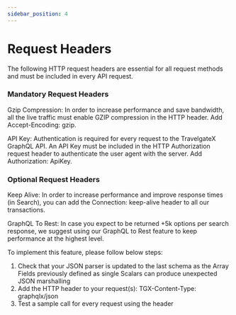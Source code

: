 ```yaml
---
sidebar_position: 4
---
```


# Request Headers

The following HTTP request headers are essential for all request methods and must be included in every API request.

### Mandatory Request Headers

Gzip Compression: In order to increase performance and save bandwidth, all the live traffic must enable GZIP compression in the HTTP header. Add Accept-Encoding: gzip.                                           

API Key: Authentication is required for every request to the TravelgateX GraphQL API. An API Key must be included in the HTTP Authorization request header to authenticate the user agent with the server. Add Authorization: ApiKey.              

### Optional Request Headers

Keep Alive: In order to increase performance and improve response times (in Search), you can add the Connection: keep-alive header to all our transactions.                                              
                                                           
GraphQL To Rest: In case you expect to be returned +5k options per search response, we suggest using our GraphQL to Rest feature to keep performance at the highest level.

To implement this feature, please follow below steps:
1. Check that your JSON parser is updated to the last schema as the Array Fields previously defined as single Scalars can produce unexpected JSON marshalling
2. Add the HTTP header to your request(s): TGX-Content-Type: graphqlx/json
3. Test a sample call for every request using the header
